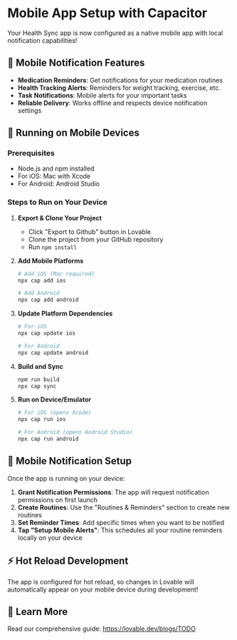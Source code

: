 # Mobile App Setup with Capacitor

Your Health Sync app is now configured as a native mobile app with local notification capabilities!

## 🔔 Mobile Notification Features

- **Medication Reminders**: Get notifications for your medication routines
- **Health Tracking Alerts**: Reminders for weight tracking, exercise, etc.
- **Task Notifications**: Mobile alerts for your important tasks
- **Reliable Delivery**: Works offline and respects device notification settings

## 📱 Running on Mobile Devices

### Prerequisites
- Node.js and npm installed
- For iOS: Mac with Xcode
- For Android: Android Studio

### Steps to Run on Your Device

1. **Export & Clone Your Project**
   - Click "Export to Github" button in Lovable
   - Clone the project from your GitHub repository
   - Run `npm install`

2. **Add Mobile Platforms**
   ```bash
   # Add iOS (Mac required)
   npx cap add ios
   
   # Add Android
   npx cap add android
   ```

3. **Update Platform Dependencies**
   ```bash
   # For iOS
   npx cap update ios
   
   # For Android
   npx cap update android
   ```

4. **Build and Sync**
   ```bash
   npm run build
   npx cap sync
   ```

5. **Run on Device/Emulator**
   ```bash
   # For iOS (opens Xcode)
   npx cap run ios
   
   # For Android (opens Android Studio)
   npx cap run android
   ```

## 🔧 Mobile Notification Setup

Once the app is running on your device:

1. **Grant Notification Permissions**: The app will request notification permissions on first launch
2. **Create Routines**: Use the "Routines & Reminders" section to create new routines
3. **Set Reminder Times**: Add specific times when you want to be notified
4. **Tap "Setup Mobile Alerts"**: This schedules all your routine reminders locally on your device

## ⚡ Hot Reload Development

The app is configured for hot reload, so changes in Lovable will automatically appear on your mobile device during development!

## 📖 Learn More

Read our comprehensive guide: https://lovable.dev/blogs/TODO